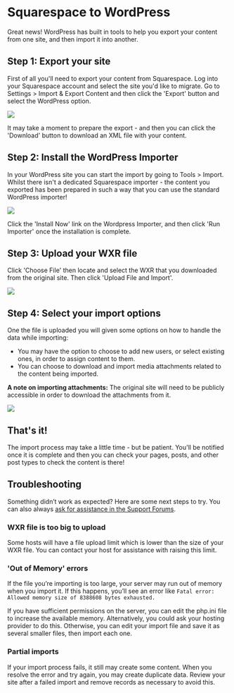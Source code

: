 # Squarespace to WordPress

Great news! WordPress has built in tools to help you export your content from one site, and then import it into another.

## Step 1: Export your site

First of all you'll need to export your content from Squarespace. Log into your Squarespace account and select the site you'd like to migrate. Go to Settings > Import & Export Content and then click the 'Export' button and select the WordPress option.

![](https://raw.githubusercontent.com/WordPress/move-to-wp/HEAD/assets/import_squarespace_export.png)

It may take a moment to prepare the export - and then you can click the 'Download' button to download an XML file with your content.


## Step 2: Install the WordPress Importer

In your WordPress site you can start the import by going to Tools > Import. 
Whilst there isn't a dedicated Squarespace importer - the content you exported has been prepared in such a way that you can use the standard WordPress importer!

![](https://raw.githubusercontent.com/WordPress/move-to-wp/HEAD/assets/import_screen_install_wordpress.png)

Click the 'Install Now' link on the Wordpress Importer, and then click 'Run Importer' once the installation is complete.

## Step 3: Upload your WXR file

Click 'Choose File' then locate and select the WXR that you downloaded from the original site. Then click 'Upload File and Import'.

![](https://raw.githubusercontent.com/WordPress/move-to-wp/HEAD/assets/import_wordpress_upload_file.png)

## Step 4: Select your import options

One the file is uploaded you will given some options on how to handle the data while importing:

* You may have the option to choose to add new users, or select existing ones, in order to assign content to them.
* You can choose to download and import media attachments related to the content being imported.

**A note on importing attachments:** The original site will need to be publicly accessible in order to download the attachments from it.

![](https://raw.githubusercontent.com/WordPress/move-to-wp/HEAD/assets/import_wordpress_assign_authors.png)

## That's it!

The import process may take a little time - but be patient. You'll be notified once it is complete and then you can check your pages, posts, and other post types to check the content is there!



## Troubleshooting

Something didn’t work as expected? Here are some next steps to try.
You can also always [ask for assistance in the Support Forums](https://wordpress.org/support/plugin/wordpress-importer/?view=all).

### WXR file is too big to upload
Some hosts will have a file upload limit which is lower than the size of your WXR file. You can contact your host for assistance with raising this limit.

### 'Out of Memory' errors
If the file you’re importing is too large, your server may run out of memory when you import it. If this happens, you’ll see an error like `Fatal error: Allowed memory size of 8388608 bytes exhausted.`

If you have sufficient permissions on the server, you can edit the php.ini file to increase the available memory. Alternatively, you could ask your hosting provider to do this. Otherwise, you can edit your import file and save it as several smaller files, then import each one.

### Partial imports
If your import process fails, it still may create some content. When you resolve the error and try again, you may create duplicate data. Review your site after a failed import and remove records as necessary to avoid this.